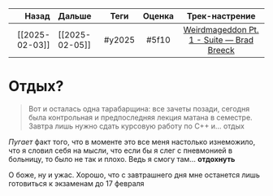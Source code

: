 |          Назад | Дальше         |  Теги  | Оценка |                                              Трек-настрение                                              |
| --------------:|:-------------- |:------:|:------:|:--------------------------------------------------------------------------------------------------------:|
| [[2025-02-03]] | [[2025-02-05]] | #y2025 | #5f10  | [Weirdmageddon Pt. 1 - Suite — Brad Breeck](https://youtube.com/watch?v=dcc_d3fSaS0&si=1g4-YCiyQX_cXC9B) |

# Отдых?
> Вот и осталась одна тарабарщина: все зачеты позади, сегодня была контрольная и предпоследняя лекция матана в семестре. Завтра лишь нужно сдать курсовую работу по C++ и... отдых

*Пугает* факт того, что в моменте это все меня настолько изнеможило, что я словил себя на мысли, что если бы я слег с пневмонией в больницу, то было не так и плохо. Ведь я смогу там... **отдохнуть**

О боже, ну и ужас. Хорошо, что с завтрашнего дня мне останется лишь готовиться к экзаменам до 17 февраля